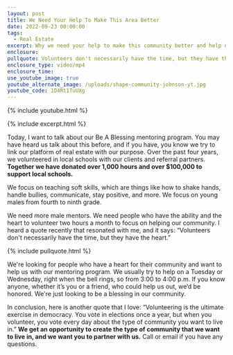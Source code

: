```yaml
---
layout: post
title: We Need Your Help To Make This Area Better
date: 2022-09-23 00:00:00
tags:
  - Real Estate
excerpt: Why we need your help to make this community better and help others.
enclosure:
pullquote: Volunteers don't necessarily have the time, but they have the heart.
enclosure_type: video/mp4
enclosure_time:
use_youtube_image: true
youtube_alternate_image: /uploads/shape-community-johnson-yt.jpg
youtube_code: 1D4Rt1TuUXg
---
```

{% include youtube.html %}

{% include excerpt.html %}

Today, I want to talk about our Be A Blessing mentoring program. You may have heard us talk about this before, and if you have, you know we try to link our platform of real estate with our purpose. Over the past four years, we volunteered in local schools with our clients and referral partners. **Together we have donated over 1,000 hours and over $100,000 to support local schools.&nbsp;**

We focus on teaching soft skills, which are things like how to shake hands, handle bullies, communicate, stay positive, and more. We focus on young males from fourth to ninth grade.&nbsp;

We need more male mentors. We need people who have the ability and the heart to volunteer two hours a month to focus on helping our community. I heard a quote recently that resonated with me, and it says: “Volunteers don't necessarily have the time, but they have the heart.”&nbsp;

{% include pullquote.html %}

We're looking for people who have a heart for their community and want to help us with our mentoring program. We usually try to help on a Tuesday or Wednesday, right when the bell rings, so from 3:00 to 4:00 p.m. If you know anyone, whether it’s you or a friend, who could help us out, we’d be honored. We're just looking to be a blessing in our community.&nbsp;

In conclusion, here is another quote that I love: “Volunteering is the ultimate exercise in democracy. You vote in elections once a year, but when you volunteer, you vote every day about the type of community you want to live in.” **We get an opportunity to create the type of community that we want to live in, and we want you to partner with us.** Call or email if you have any questions.